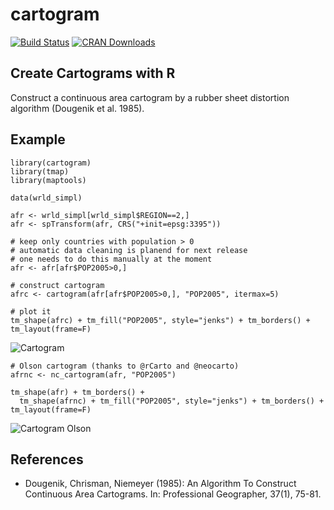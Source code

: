 # cartogram
[![Build Status](https://travis-ci.org/sjewo/cartogram.svg?branch=master)](https://travis-ci.org/sjewo/cartogram)
[![CRAN Downloads](http://cranlogs.r-pkg.org/badges/cartogram)](https://cran.r-project.org/package=cartogram)

## Create Cartograms with R

Construct a continuous area cartogram by a rubber sheet distortion algorithm (Dougenik et al. 1985).


## Example
```
library(cartogram)
library(tmap)
library(maptools)

data(wrld_simpl)

afr <- wrld_simpl[wrld_simpl$REGION==2,]
afr <- spTransform(afr, CRS("+init=epsg:3395"))

# keep only countries with population > 0
# automatic data cleaning is planend for next release
# one needs to do this manually at the moment
afr <- afr[afr$POP2005>0,]

# construct cartogram
afrc <- cartogram(afr[afr$POP2005>0,], "POP2005", itermax=5)

# plot it
tm_shape(afrc) + tm_fill("POP2005", style="jenks") + tm_borders() + tm_layout(frame=F)
```

![Cartogram](http://www.methoden.ruhr-uni-bochum.de/files/cartogram.jpg)
```
# Olson cartogram (thanks to @rCarto and @neocarto)
afrnc <- nc_cartogram(afr, "POP2005")

tm_shape(afr) + tm_borders() + 
  tm_shape(afrnc) + tm_fill("POP2005", style="jenks") + tm_borders() + tm_layout(frame=F)
```
![Cartogram Olson](http://www.methoden.ruhr-uni-bochum.de/files/cartogram_nc.png)


## References
* Dougenik, Chrisman, Niemeyer (1985): An Algorithm To Construct Continuous Area Cartograms. In: Professional Geographer, 37(1), 75-81.

